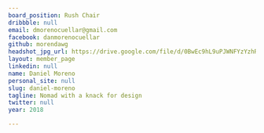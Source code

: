 ```yaml
---
board_position: Rush Chair
dribbble: null
email: dmorenocuellar@gmail.com
facebook: danmorenocuellar
github: morendawg
headshot_jpg_url: https://drive.google.com/file/d/0BwEc9hL9uPJWNFYzYzhRNkZDb00/view?usp=sharing
layout: member_page
linkedin: null
name: Daniel Moreno
personal_site: null
slug: daniel-moreno
tagline: Nomad with a knack for design
twitter: null
year: 2018

---
```

